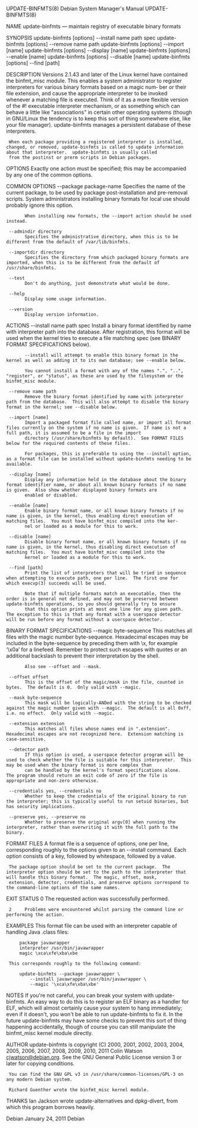 UPDATE-BINFMTS(8)                                                                     Debian System Manager's Manual                                                                    UPDATE-BINFMTS(8)

NAME
     update-binfmts — maintain registry of executable binary formats

SYNOPSIS
     update-binfmts [options] --install name path spec
     update-binfmts [options] --remove name path
     update-binfmts [options] --import [name]
     update-binfmts [options] --display [name]
     update-binfmts [options] --enable [name]
     update-binfmts [options] --disable [name]
     update-binfmts [options] --find [path]

DESCRIPTION
     Versions 2.1.43 and later of the Linux kernel have contained the binfmt_misc module.  This enables a system administrator to register interpreters for various binary formats based on a magic num‐
     ber or their file extension, and cause the appropriate interpreter to be invoked whenever a matching file is executed.  Think of it as a more flexible version of the #! executable interpreter
     mechanism, or as something which can behave a little like "associations" in certain other operating systems (though in GNU/Linux the tendency is to keep this sort of thing somewhere else, like
     your file manager).  update-binfmts manages a persistent database of these interpreters.

     When each package providing a registered interpreter is installed, changed, or removed, update-binfmts is called to update information about that interpreter.  update-binfmts is usually called
     from the postinst or prerm scripts in Debian packages.

OPTIONS
     Exactly one action must be specified; this may be accompanied by any one of the common options.

   COMMON OPTIONS
     --package package-name
           Specifies the name of the current package, to be used by package post-installation and pre-removal scripts.  System administrators installing binary formats for local use should probably
           ignore this option.

           When installing new formats, the --import action should be used instead.

     --admindir directory
           Specifies the administrative directory, when this is to be different from the default of /var/lib/binfmts.

     --importdir directory
           Specifies the directory from which packaged binary formats are imported, when this is to be different from the default of /usr/share/binfmts.

     --test
           Don't do anything, just demonstrate what would be done.

     --help
           Display some usage information.

     --version
           Display version information.

   ACTIONS
     --install name path spec
           Install a binary format identified by name with interpreter path into the database.  After registration, this format will be used when the kernel tries to execute a file matching spec (see
           BINARY FORMAT SPECIFICATIONS below).

           --install will attempt to enable this binary format in the kernel as well as adding it to its own database; see --enable below.

           You cannot install a format with any of the names ".", "..", "register", or "status", as these are used by the filesystem or the binfmt_misc module.

     --remove name path
           Remove the binary format identified by name with interpreter path from the database.  This will also attempt to disable the binary format in the kernel; see --disable below.

     --import [name]
           Import a packaged format file called name, or import all format files currently on the system if no name is given.  If name is not a full path, it is assumed to be a file in the import
           directory (/usr/share/binfmts by default).  See FORMAT FILES below for the required contents of these files.

           For packages, this is preferable to using the --install option, as a format file can be installed without update-binfmts needing to be available.

     --display [name]
           Display any information held in the database about the binary format identifier name, or about all known binary formats if no name is given.  Also show whether displayed binary formats are
           enabled or disabled.

     --enable [name]
           Enable binary format name, or all known binary formats if no name is given, in the kernel, thus enabling direct execution of matching files.  You must have binfmt_misc compiled into the ker‐
           nel or loaded as a module for this to work.

     --disable [name]
           Disable binary format name, or all known binary formats if no name is given, in the kernel, thus disabling direct execution of matching files.  You must have binfmt_misc compiled into the
           kernel or loaded as a module for this to work.

     --find [path]
           Print the list of interpreters that will be tried in sequence when attempting to execute path, one per line.  The first one for which execvp(3) succeeds will be used.

           Note that if multiple formats match an executable, then the order is in general not defined, and may not be preserved between update-binfmts operations, so you should generally try to ensure
           that this option prints at most one line for any given path.  The exception to this is that any format with a userspace detector will be run before any format without a userspace detector.

   BINARY FORMAT SPECIFICATIONS
     --magic byte-sequence
           This matches all files with the magic number byte-sequence.  Hexadecimal escapes may be included in the byte-sequence by preceding them with \x, for example ‘\x0a’ for a linefeed.  Remember
           to protect such escapes with quotes or an additional backslash to prevent their interpretation by the shell.

           Also see --offset and --mask.

     --offset offset
           This is the offset of the magic/mask in the file, counted in bytes.  The default is 0.  Only valid with --magic.

     --mask byte-sequence
           This mask will be logically-ANDed with the string to be checked against the magic number given with --magic.  The default is all 0xff, i.e. no effect.  Only valid with --magic.

     --extension extension
           This matches all files whose names end in ".extension".  Hexadecimal escapes are not recognized here.  Extension matching is case-sensitive.

     --detector path
           If this option is used, a userspace detector program will be used to check whether the file is suitable for this interpreter.  This may be used when the binary format is more complex than
           can be handled by the kernel's format specifications alone.  The program should return an exit code of zero if the file is appropriate and non-zero otherwise.

     --credentials yes, --credentials no
           Whether to keep the credentials of the original binary to run the interpreter; this is typically useful to run setuid binaries, but has security implications.

     --preserve yes, --preserve no
           Whether to preserve the original argv[0] when running the interpreter, rather than overwriting it with the full path to the binary.

   FORMAT FILES
     A format file is a sequence of options, one per line, corresponding roughly to the options given to an --install command.  Each option consists of a key, followed by whitespace, followed by a
     value.

     The package option should be set to the current package.  The interpreter option should be set to the path to the interpreter that will handle this binary format.  The magic, offset, mask,
     extension, detector, credentials, and preserve options correspond to the command-line options of the same names.

EXIT STATUS
     0     The requested action was successfully performed.

     2     Problems were encountered whilst parsing the command line or performing the action.

EXAMPLES
     This format file can be used with an interpreter capable of handling Java .class files:

         package javawrapper
         interpreter /usr/bin/javawrapper
         magic \xca\xfe\xba\xbe

     This corresponds roughly to the following command:

         update-binfmts --package javawrapper \
             --install javawrapper /usr/bin/javawrapper \
             --magic '\xca\xfe\xba\xbe'

NOTES
     If you're not careful, you can break your system with update-binfmts.  An easy way to do this is to register an ELF binary as a handler for ELF, which will almost certainly cause your system to
     hang immediately; even if it doesn't, you won't be able to run update-binfmts to fix it.  In the future update-binfmts may have some checks to prevent this sort of thing happening accidentally,
     though of course you can still manipulate the binfmt_misc kernel module directly.

AUTHOR
     update-binfmts is copyright (C) 2000, 2001, 2002, 2003, 2004, 2005, 2006, 2007, 2008, 2009, 2010, 2011 Colin Watson <cjwatson@debian.org>.  See the GNU General Public License version 3 or later
     for copying conditions.

     You can find the GNU GPL v3 in /usr/share/common-licenses/GPL-3 on any modern Debian system.

     Richard Guenther wrote the binfmt_misc kernel module.

THANKS
     Ian Jackson wrote update-alternatives and dpkg-divert, from which this program borrows heavily.

Debian                                                                                       January 24, 2011                                                                                      Debian
